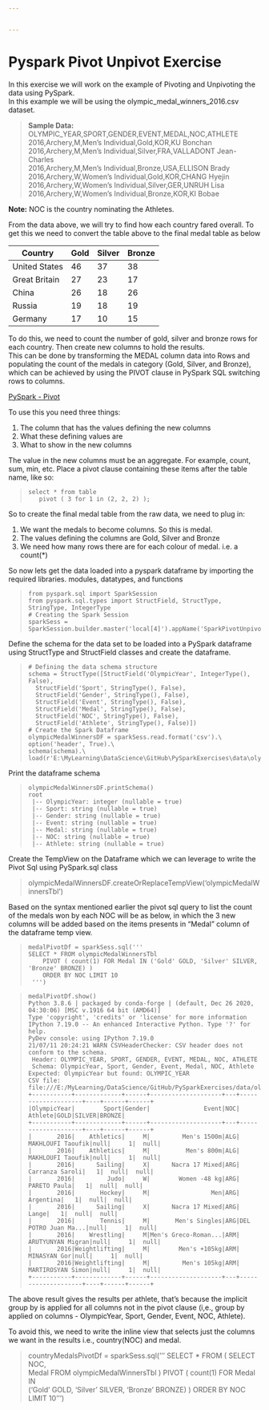 ```yaml
---


---
```


<h1 id="pyspark-pivot-unpivot-exercise">Pyspark Pivot Unpivot Exercise</h1>
<p>In this exercise we will work on the example of Pivoting and Unpivoting the data using PySpark.<br>
In this example we will be using the olympic_medal_winners_2016.csv dataset.</p>
<blockquote>
<p><strong>Sample Data:</strong><br>
OLYMPIC_YEAR,SPORT,GENDER,EVENT,MEDAL,NOC,ATHLETE<br>
2016,Archery,M,Men’s Individual,Gold,KOR,KU Bonchan<br>
2016,Archery,M,Men’s Individual,Silver,FRA,VALLADONT Jean-Charles<br>
2016,Archery,M,Men’s Individual,Bronze,USA,ELLISON Brady<br>
2016,Archery,W,Women’s Individual,Gold,KOR,CHANG Hyejin<br>
2016,Archery,W,Women’s Individual,Silver,GER,UNRUH Lisa<br>
2016,Archery,W,Women’s Individual,Bronze,KOR,KI Bobae</p>
</blockquote>
<p><strong>Note:</strong> NOC is the country nominating the Athletes.</p>
<p>From the data above, we will try to find how each country fared overall. To get this we need to convert the table above to the final medal table as below</p>

<table>
<thead>
<tr>
<th>Country</th>
<th>Gold</th>
<th>Silver</th>
<th>Bronze</th>
</tr>
</thead>
<tbody>
<tr>
<td>United States</td>
<td>46</td>
<td>37</td>
<td>38</td>
</tr>
<tr>
<td>Great Britain</td>
<td>27</td>
<td>23</td>
<td>17</td>
</tr>
<tr>
<td>China</td>
<td>26</td>
<td>18</td>
<td>26</td>
</tr>
<tr>
<td>Russia</td>
<td>19</td>
<td>18</td>
<td>19</td>
</tr>
<tr>
<td>Germany</td>
<td>17</td>
<td>10</td>
<td>15</td>
</tr>
</tbody>
</table><p>To do this, we need to count the number of gold, silver and bronze rows for each country. Then create new columns to hold the results.<br>
This can be done by transforming the MEDAL column data into Rows and<br>
populating the count of the medals in category (Gold, Silver, and Bronze), which can be achieved by using the PIVOT clause in PySpark SQL switching rows to columns.</p>
<p><a href="https://spark.apache.org/docs/latest/sql-ref-syntax-qry-select-pivot.html">PySpark - Pivot</a></p>
<p>To use this you need three things:</p>
<ol>
<li>The column that has the values defining the new columns</li>
<li>What these defining values are</li>
<li>What to show in the new columns</li>
</ol>
<p>The value in the new columns must be an aggregate. For example, count, sum, min, etc. Place a pivot clause containing these items after the table name, like so:</p>
<blockquote>
<pre><code>select * from table 
   pivot ( 3 for 1 in (2, 2, 2) );
</code></pre>
</blockquote>
<p>So to create the final medal table from the raw data, we need to plug in:</p>
<ol>
<li>We want the medals to become columns. So this is medal.</li>
<li>The values defining the columns are Gold, Silver and Bronze</li>
<li>We need how many rows there are for each colour of medal. i.e. a count(*)</li>
</ol>
<p>So now lets get the data loaded into a pyspark dataframe by importing the required libraries. modules, datatypes, and functions</p>
<blockquote>
<pre><code>from pyspark.sql import SparkSession
from pyspark.sql.types import StructField, StructType, StringType, IntegerType
# Creating the Spark Session
sparkSess = SparkSession.builder.master('local[4]').appName('SparkPivotUnpivot').getOrCreate()
</code></pre>
</blockquote>
<p>Define the schema for the data set to be loaded into a PySpark dataframe using StructType and StructField classes and create the dataframe.</p>
<blockquote>
<pre><code># Defining the data schema structure
schema = StructType([StructField('OlympicYear', IntegerType(), False),
  StructField('Sport', StringType(), False),
  StructField('Gender', StringType(), False),
  StructField('Event', StringType(), False),
  StructField('Medal', StringType(), False),
  StructField('NOC', StringType(), False),
  StructField('Athlete', StringType(), False)])
# Create the Spark Dataframe
olympicMedalWinnersDF = sparkSess.read.format('csv').\
option('header', True).\
schema(schema).\
load(r'E:\MyLearning\DataScience\GitHub\PySparkExercises\data\olympic_medal_winners_2016.csv')
</code></pre>
</blockquote>
<p>Print the dataframe schema</p>
<blockquote>
<pre><code>olympicMedalWinnersDF.printSchema()
root
 |-- OlympicYear: integer (nullable = true)
 |-- Sport: string (nullable = true)
 |-- Gender: string (nullable = true)
 |-- Event: string (nullable = true)
 |-- Medal: string (nullable = true)
 |-- NOC: string (nullable = true)
 |-- Athlete: string (nullable = true)
</code></pre>
</blockquote>
<p>Create the TempView on the Dataframe which we can leverage to write the Pivot Sql using PySpark.sql class</p>
<blockquote>
<p>olympicMedalWinnersDF.createOrReplaceTempView(‘olympicMedalWinnersTbl’)</p>
</blockquote>
<p>Based on the syntax mentioned earlier the pivot sql query to list the count of the medals won by each NOC will be as below, in which the 3 new columns will be added based on the items presents in “Medal” column of the dataframe temp view.</p>
<blockquote>
<pre><code>medalPivotDf = sparkSess.sql('''  
SELECT * FROM olympicMedalWinnersTbl
    PIVOT ( count(1) FOR Medal IN ('Gold' GOLD, 'Silver' SILVER, 'Bronze' BRONZE) )
    ORDER BY NOC LIMIT 10 
 ''')
</code></pre>
</blockquote>
<blockquote>
<pre><code>medalPivotDf.show()
Python 3.8.6 | packaged by conda-forge | (default, Dec 26 2020, 04:30:06) [MSC v.1916 64 bit (AMD64)]
Type 'copyright', 'credits' or 'license' for more information
IPython 7.19.0 -- An enhanced Interactive Python. Type '?' for help.
PyDev console: using IPython 7.19.0
21/07/11 20:24:21 WARN CSVHeaderChecker: CSV header does not conform to the schema.
 Header: OLYMPIC_YEAR, SPORT, GENDER, EVENT, MEDAL, NOC, ATHLETE
 Schema: OlympicYear, Sport, Gender, Event, Medal, NOC, Athlete
Expected: OlympicYear but found: OLYMPIC_YEAR
CSV file: file:///E:/MyLearning/DataScience/GitHub/PySparkExercises/data/olympic_medal_winners_2016.csv
+-----------+-------------+------+--------------------+---+--------------------+----+------+------+
|OlympicYear|        Sport|Gender|               Event|NOC|             Athlete|GOLD|SILVER|BRONZE|
+-----------+-------------+------+--------------------+---+--------------------+----+------+------+
|       2016|    Athletics|     M|         Men's 1500m|ALG|   MAKHLOUFI Taoufik|null|     1|  null|
|       2016|    Athletics|     M|          Men's 800m|ALG|   MAKHLOUFI Taoufik|null|     1|  null|
|       2016|      Sailing|     X|      Nacra 17 Mixed|ARG|     Carranza Saroli|   1|  null|  null|
|       2016|         Judo|     W|        Women -48 kg|ARG|        PARETO Paula|   1|  null|  null|
|       2016|       Hockey|     M|                 Men|ARG|           Argentina|   1|  null|  null|
|       2016|      Sailing|     X|      Nacra 17 Mixed|ARG|               Lange|   1|  null|  null|
|       2016|       Tennis|     M|       Men's Singles|ARG|DEL POTRO Juan Ma...|null|     1|  null|
|       2016|    Wrestling|     M|Men's Greco-Roman...|ARM|   ARUTYUNYAN Migran|null|     1|  null|
|       2016|Weightlifting|     M|        Men's +105kg|ARM|        MINASYAN Gor|null|     1|  null|
|       2016|Weightlifting|     M|         Men's 105kg|ARM|   MARTIROSYAN Simon|null|     1|  null|
+-----------+-------------+------+--------------------+---+--------------------+----+------+------+
</code></pre>
</blockquote>
<p>The above result gives the results per athlete, that’s because the implicit group by is applied for all columns not in the pivot clause (i,e., group by applied on columns - OlympicYear, Sport, Gender, Event, NOC, Athlete).</p>
<p>To avoid this, we need to write the inline view that selects just the columns we want in the results i.e., country(NOC) and medal.</p>
<blockquote>
<p>countryMedalsPivotDf = sparkSess.sql(’’’   SELECT * FROM ( SELECT NOC,<br>
Medal FROM olympicMedalWinnersTbl ) PIVOT ( count(1) FOR Medal IN<br>
(‘Gold’ GOLD, ‘Silver’ SILVER, ‘Bronze’ BRONZE) )    ORDER BY NOC<br>
LIMIT 10’’’)</p>
</blockquote>

